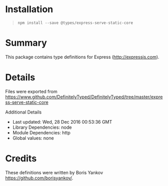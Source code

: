 # Installation
> `npm install --save @types/express-serve-static-core`

# Summary
This package contains type definitions for Express (http://expressjs.com).

# Details
Files were exported from https://www.github.com/DefinitelyTyped/DefinitelyTyped/tree/master/express-serve-static-core

Additional Details
 * Last updated: Wed, 28 Dec 2016 00:53:36 GMT
 * Library Dependencies: node
 * Module Dependencies: http
 * Global values: none

# Credits
These definitions were written by Boris Yankov <https://github.com/borisyankov/>.
